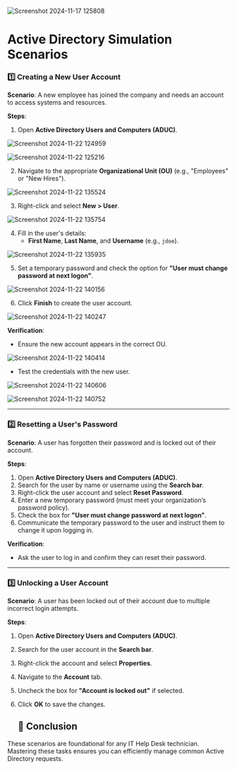 
![Screenshot 2024-11-17 125808](https://github.com/user-attachments/assets/d6243ef9-85c2-41b3-9ed6-08a93f2ed0c6)
# Active Directory Simulation Scenarios


### 1️⃣ **Creating a New User Account**
   **Scenario**: A new employee has joined the company and needs an account to access systems and resources.

   **Steps**:
   1. Open **Active Directory Users and Computers (ADUC)**.
      
![Screenshot 2024-11-22 124959](https://github.com/user-attachments/assets/d7c76a86-e01e-4f65-93c4-9a98a56ba5bf)

![Screenshot 2024-11-22 125216](https://github.com/user-attachments/assets/d9cebfd1-d683-4842-9d91-6dc729411c04)

      
   2. Navigate to the appropriate **Organizational Unit (OU)** (e.g., "Employees" or "New Hires").

![Screenshot 2024-11-22 135524](https://github.com/user-attachments/assets/9d5c47b9-e71e-4961-b203-2d2aa3901522)

      
   3. Right-click and select **New > User**.
      
![Screenshot 2024-11-22 135754](https://github.com/user-attachments/assets/025e9c1e-890a-4bb2-8bb0-f10e23ac6806)

      
   4. Fill in the user's details:
      - **First Name**, **Last Name**, and **Username** (e.g., `jdoe`).
        
![Screenshot 2024-11-22 135935](https://github.com/user-attachments/assets/f59e20d1-58f1-4707-8e34-87480faffdac)

      
   5. Set a temporary password and check the option for **"User must change password at next logon"**.
      
![Screenshot 2024-11-22 140156](https://github.com/user-attachments/assets/f7417d04-21a8-4358-a92a-48c9caae4faf)

      
   6. Click **Finish** to create the user account.

![Screenshot 2024-11-22 140247](https://github.com/user-attachments/assets/900e7346-b2aa-45f8-b77f-d1003fb45305)


   **Verification**:
   - Ensure the new account appears in the correct OU.
     
![Screenshot 2024-11-22 140414](https://github.com/user-attachments/assets/dd186d46-a9b9-4f92-975c-17de09851239)

    
   - Test the credentials with the new user.
     
![Screenshot 2024-11-22 140606](https://github.com/user-attachments/assets/7c1343c2-d7d6-4a84-a4b5-5506ebbde15d)

![Screenshot 2024-11-22 140752](https://github.com/user-attachments/assets/10daaaec-33fd-4ba6-ad71-91b845db62d9)

---

### 2️⃣ **Resetting a User's Password**
   **Scenario**: A user has forgotten their password and is locked out of their account.

   **Steps**:
   1. Open **Active Directory Users and Computers (ADUC)**.
   2. Search for the user by name or username using the **Search bar**.
   3. Right-click the user account and select **Reset Password**.
   4. Enter a new temporary password (must meet your organization’s password policy).
   5. Check the box for **"User must change password at next logon"**.
   6. Communicate the temporary password to the user and instruct them to change it upon logging in.

   **Verification**:
   - Ask the user to log in and confirm they can reset their password.

---

### 3️⃣ **Unlocking a User Account**
   **Scenario**: A user has been locked out of their account due to multiple incorrect login attempts.

   **Steps**:
   1. Open **Active Directory Users and Computers (ADUC)**.
   2. Search for the user account in the **Search bar**.
   3. Right-click the account and select **Properties**.
   4. Navigate to the **Account** tab.
   5. Uncheck the box for **"Account is locked out"** if selected.
   6. Click **OK** to save the changes.


      ## 🎉 Conclusion
These scenarios are foundational for any IT Help Desk technician. Mastering these tasks ensures you can efficiently manage common Active Directory requests.
